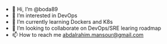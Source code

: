 - 👋 Hi, I’m @boda89
- 👀 I’m interested in DevOps
- 🌱 I’m currently learning Dockers and K8s
- 💞️ I’m looking to collaborate on DevOps/SRE learing roadmap
- 📫 How to reach me abdalrahim.mansour@gmail.com

<!---
boda89/boda89 is a ✨ special ✨ repository because its `README.md` (this file) appears on your GitHub profile.
You can click the Preview link to take a look at your changes.
--->
